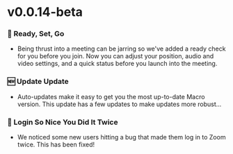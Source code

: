 # v0.0.14-beta

### 🚦 Ready, Set, Go
 - Being thrust into a meeting can be jarring so we've added a ready check for you before you join. Now you can adjust your position, audio and video settings, and a quick status before you launch into the meeting.

### 🆕 Update Update
 - Auto-updates make it easy to get you the most up-to-date Macro version. This update has a few updates to make updates more robust...

### 🐫 Login So Nice You Did It Twice
 - We noticed some new users hitting a bug that made them log in to Zoom twice. This has been fixed!
